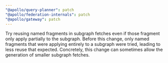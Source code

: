 ```yaml
---
"@apollo/query-planner": patch
"@apollo/federation-internals": patch
"@apollo/gateway": patch
---
```


Try reusing named fragments in subgraph fetches even if those fragment only apply partially to the subgraph. Before this change, only named fragments that were applying entirely to a subgraph were tried, leading to less reuse that expected. Concretely, this change can sometimes allow the generation of smaller subgraph fetches.
  